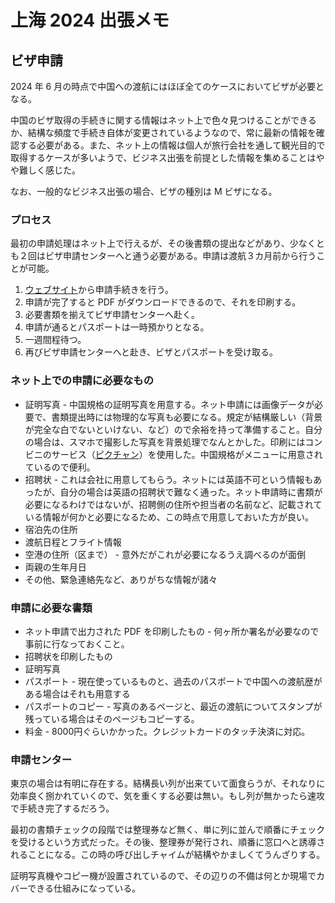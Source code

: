 # 上海 2024 出張メモ

## ビザ申請

2024 年 6 月の時点で中国への渡航にはほぼ全てのケースにおいてビザが必要となる。

中国のビザ取得の手続きに関する情報はネット上で色々見つけることができるか、結構な頻度で手続き自体が変更されているようなので、常に最新の情報を確認する必要がある。また、ネット上の情報は個人が旅行会社を通して観光目的で取得するケースが多いようで、ビジネス出張を前提とした情報を集めることはやや難しく感じた。

なお、一般的なビジネス出張の場合、ビザの種別は M ビザになる。

### プロセス

最初の申請処理はネット上で行えるが、その後書類の提出などがあり、少なくとも２回はビザ申請センターへと通う必要がある。申請は渡航３カ月前から行うことが可能。

1. [ウェブサイト](https://bio.visaforchina.cn)から申請手続きを行う。
2. 申請が完了すると PDF がダウンロードできるので、それを印刷する。
3. 必要書類を揃えてビザ申請センターへ赴く。
4. 申請が通るとパスポートは一時預かりとなる。
5. 一週間程待つ。
6. 再びビザ申請センターへと赴き、ビザとパスポートを受け取る。

### ネット上での申請に必要なもの

- 証明写真 - 中国規格の証明写真を用意する。ネット申請には画像データが必要で、書類提出時には物理的な写真も必要になる。規定が結構厳しい（背景が完全な白でないといけない、など）ので余裕を持って準備すること。自分の場合は、スマホで撮影した写真を背景処理でなんとかした。印刷にはコンビニのサービス（[ピクチャン](https://pic-chan.net/c/size/size_visa.php?use=84&con=中国&h=48&w=33)）を使用した。中国規格がメニューに用意されているので便利。
- 招聘状 - これは会社に用意してもらう。ネットには英語不可という情報もあったが、自分の場合は英語の招聘状で難なく通った。ネット申請時に書類が必要になるわけではないが、招聘側の住所や担当者の名前など、記載されている情報が何かと必要になるため、この時点で用意しておいた方が良い。
- 宿泊先の住所
- 渡航日程とフライト情報
- 空港の住所（区まで） - 意外だがこれが必要になるうえ調べるのが面倒
- 両親の生年月日
- その他、緊急連絡先など、ありがちな情報が諸々

### 申請に必要な書類

- ネット申請で出力された PDF を印刷したもの - 何ヶ所か署名が必要なので事前に行なっておくこと。
- 招聘状を印刷したもの
- 証明写真
- パスポート - 現在使っているものと、過去のパスポートで中国への渡航歴がある場合はそれも用意する
- パスポートのコピー - 写真のあるページと、最近の渡航についてスタンプが残っている場合はそのページもコピーする。
- 料金 - 8000円ぐらいかかった。クレジットカードのタッチ決済に対応。

### 申請センター

東京の場合は有明に存在する。結構長い列が出来ていて面食らうが、それなりに効率良く捌かれていくので、気を重くする必要は無い。もし列が無かったら速攻で手続き完了するだろう。

最初の書類チェックの段階では整理券など無く、単に列に並んで順番にチェックを受けるという方式だった。その後、整理券が発行され、順番に窓口へと誘導されることになる。この時の呼び出しチャイムが結構やかましくてうんざりする。

証明写真機やコピー機が設置されているので、その辺りの不備は何とか現場でカバーできる仕組みになっている。
